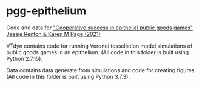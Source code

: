 # pgg-epithelium
Code and data for ["Cooperative success in epithelial public goods games" Jessie Renton &amp; Karen M Page (2021)](https://arxiv.org/abs/2101.11277)

VTdyn contains code for running Voronoi tessellation model simulations of public goods games in an epithelium. (All code in this folder is built using Python 2.7.15).

Data contains data generate from simulations and code for creating figures. (All code in this folder is built using Python 3.7.3).
